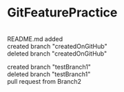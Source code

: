 # GitFeaturePractice
<br>
README.md added <br>
created branch "createdOnGitHub" <br>
deleted branch "createdOnGitHub" <br>

created branch "testBranch1"  <br>
deleted branch "testBranch1" <br>
pull request from Branch2 <br>
